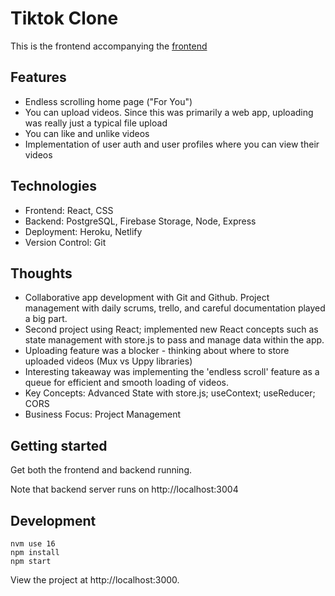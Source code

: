 # Tiktok Clone

This is the frontend accompanying the [frontend](https://github.com/iannyip/tiktok-clone-frontend)

## Features

- Endless scrolling home page ("For You")
- You can upload videos. Since this was primarily a web app, uploading was really just a typical file upload
- You can like and unlike videos
- Implementation of user auth and user profiles where you can view their videos

## Technologies

- Frontend: React, CSS
- Backend: PostgreSQL, Firebase Storage, Node, Express
- Deployment: Heroku, Netlify
- Version Control: Git

## Thoughts

- Collaborative app development with Git and Github. Project management with daily scrums, trello, and careful documentation played a big part.
- Second project using React; implemented new React concepts such as state management with store.js to pass and manage data within the app.
- Uploading feature was a blocker - thinking about where to store uploaded videos (Mux vs Uppy libraries)
- Interesting takeaway was implementing the 'endless scroll' feature as a queue for efficient and smooth loading of videos.
- Key Concepts: Advanced State with store.js; useContext; useReducer; CORS
- Business Focus: Project Management

## Getting started

Get both the frontend and backend running.

Note that backend server runs on http://localhost:3004

## Development

```
nvm use 16
npm install
npm start
```

View the project at http://localhost:3000.
